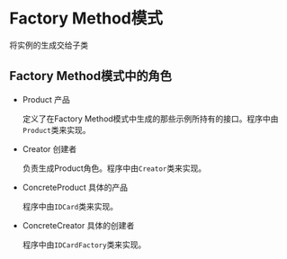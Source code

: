 # Factory Method模式

将实例的生成交给子类

## Factory Method模式中的角色

- Product 产品

  定义了在Factory Method模式中生成的那些示例所持有的接口。程序中由`Product`类来实现。

- Creator 创建者

  负责生成Product角色。程序中由`Creator`类来实现。

- ConcreteProduct 具体的产品

  程序中由`IDCard`类来实现。

- ConcreteCreator 具体的创建者

  程序中由`IDCardFactory`类来实现。